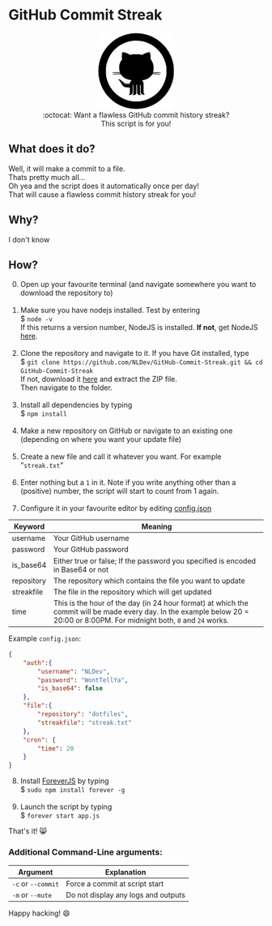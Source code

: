 # GitHub Commit Streak

<p align="center">
<img height="150" width="auto" src="https://raw.githubusercontent.com/NLDev/GitHub-Commit-Streak/master/.img/git.png" /><br>
:octocat: Want a flawless GitHub commit history streak? <br>
This script is for you!
</p>

## What does it do? 

Well, it will make a commit to a file. <br>
Thats pretty much all... <br>
Oh yea and the script does it automatically once per day! <br>
That will cause a flawless commit history streak for you!

## Why? 

I don't know

## How? 

0. Open up your favourite terminal (and navigate somewhere you want to download the repository to) <br><br>
1. Make sure you have nodejs installed. Test by  entering <br>
$ `node -v` <br>
If this returns a version number, NodeJS is installed. **If not**, get NodeJS <a href="https://nodejs.org/en/download/package-manager/">here</a>. <br><br>
2. Clone the repository and navigate to it. If you have Git installed, type <br>
$ `git clone https://github.com/NLDev/GitHub-Commit-Streak.git && cd GitHub-Commit-Streak` <br>
If not, download it <a href="https://github.com/NLDev/GitHub-Commit-Streak/archive/master.zip">here</a> and extract the ZIP file.<br>
Then navigate to the folder.<br><br>
3. Install all dependencies by typing <br>
$ `npm install`<br><br>
4. Make a new repository on GitHub or navigate to an existing one (depending on where you want your update file)<br><br>
5. Create a new file and call it whatever you want. For example "`streak.txt`" <br><br>
6. Enter nothing but a `1` in it. Note if you write anything other than a (positive) number, the script will start to count from 1 again.<br><br>
7. Configure it in your favourite editor by editing [config.json](https://github.com/NLDev/GitHub-Commit-Streak/blob/master/config.json)<br>

| Keyword | Meaning |
|---------|---------|
| username | Your GitHub username |
| password | Your GitHub password |
| is_base64 | Either true or false; If the password you specified is encoded in Base64 or not | 
| repository | The repository which contains the file you want to update |
| streakfile | The file in the repository which will get updated |
| time | This is the hour of the day (in 24 hour format) at which the commit will be made every day. In the example below 20 = 20:00 or 8:00PM. For midnight both, `0` and `24` works. |

Example `config.json`:
```JSON
{
	"auth":{
		"username": "NLDev",
		"password": "WontTellYa",
		"is_base64": false
	},
	"file":{
		"repository": "dotfiles",
		"streakfile": "streak.txt"
	},
	"cron": {
		"time": 20
	}
}
```

8. Install [ForeverJS](https://github.com/foreverjs/forever) by typing <br>
$ `sudo npm install forever -g` <br><br>
9. Launch the script by typing <br>
$ `forever start app.js`

That's it! :smile_cat:

### Additional Command-Line arguments:

| Argument | Explanation |
|----------|-------------|
| `-c` or `--commit` | Force a commit at script start |
| `-m` or `--mute` | Do not display any logs and outputs |

Happy hacking! :smile:

